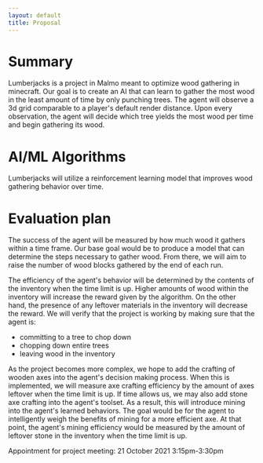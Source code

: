 ```yaml
---
layout: default
title: Proposal
---
```


# Summary

<p>
  Lumberjacks is a project in Malmo meant to optimize wood gathering in minecraft.
  Our goal is to create an AI that can learn to gather the most wood in the least amount of time by only punching trees.
  The agent will observe a 3d grid comparable to a player's default render distance.
  Upon every observation, the agent will decide which tree yields the most wood per time and begin gathering its wood.
</p>

# AI/ML Algorithms

Lumberjacks will utilize a reinforcement learning model that improves wood gathering behavior over time.

# Evaluation plan

<p>
  The success of the agent will be measured by how much wood it gathers within a time frame.
  Our base goal would be to produce a model that can determine the steps necessary to gather wood.
  From there, we will aim to raise the number of wood blocks gathered by the end of each run.
</p>

<p>
  The efficiency of the agent's behavior will be determined by the contents of the inventory when the time limit is up. 
  Higher amounts of wood within the inventory will increase the reward given by the algorithm. 
  On the other hand, the presence of any leftover materials in the inventory will decrease the reward.
  We will verify that the project is working by making sure that the agent is:
  <ul>
      <li>
        committing to a tree to chop down
    </li>
      <li>
        chopping down entire trees
      </li>
      <li>
        leaving wood in the inventory
      </li>
  </ul>
</p>

<p>
  As the project becomes more complex, we hope to add the crafting of wooden axes into the agent's decision making process.
  When this is implemented, we will measure axe crafting efficiency by the amount of axes leftover when the time limit is up.
  If time allows us, we may also add stone axe crafting into the agent's toolset.
  As a result, this will introduce mining into the agent's learned behaviors.
  The goal would be for the agent to intelligently weigh the benefits of mining for a more efficient axe. 
  At that point, the agent's mining efficiency would be measured by the amount of leftover stone in the inventory when the time limit is up.
</p>

Appointment for project meeting: 21 October 2021 3:15pm-3:30pm
